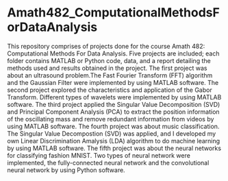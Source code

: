 # Amath482_ComputationalMethodsForDataAnalysis
This repository comprises of projects done for the course Amath 482: Computational Methods For Data Analysis. 
Five projects are included; each folder contains MATLAB or Python code, data, and a report detailing the methods used and results obtained in the project.
The first project was about an ultrasound problem.The Fast Fourier Transform (FFT) algorithm and the Gaussian Filter were implemented by using MATLAB software. 
The second project explored the characteristics and application of the Gabor Transform. Different types of wavelets were implemented by using MATLAB software. 
The third project applied the Singular Value Decomposition (SVD) and Principal Component Analysis (PCA) to extract the position information of the oscillating mass and remove redundant information from videos by using MATLAB software. 
The fourth project was about music classification. The Singular Value Decompostion (SVD) was applied, and I developed my own Linear Discrimination Amalysis (LDA) algorithm to do machine learning by using MATLAB software. 
The fifth project was about the neural networks for classifying fashion MNIST. Two types of neural network were implemented, the fully-connected neural network and the convolutional neural network by using Python software. 
